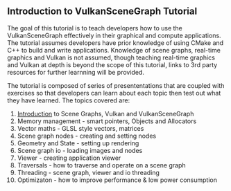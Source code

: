 ## Introduction to VulkanSceneGraph Tutorial

The goal of this tutorial is to teach developers how to use the VulkanSceneGraph effectively in their graphical and compute applications. The tutorial assumes developers have prior knowledge of using CMake and C++ to build and write applications.  Knowledge of scene graphs, real-time graphics and Vulkan is not assumed, though teaching real-time graphics and Vulkan at depth is beyond the scope of this tutorial, links to 3rd party resources for further learnning will be provided.

The tutorial is composed of series of presententations that are coupled with exercises so that developers can learn about each topic then test out what they have learned. The topics covered are:

1. [Introduction](01_introduction/Introduction.md) to Scene Graphs, Vulkan and VulkanSceneGraph
2. Memory management - smart pointers, Objects and Allocators
3. Vector maths - GLSL style vectors, matrices
4. Scene graph nodes - creating and setting nodes
5. Geometry and State - setting up rendering
6. Scene graph io - loading images and nodes
7. Viewer - creating application viewer
8. Traversals - how to traverse and operate on a scene graph
9. Threading - scene graph, viewer and io threading
10. Optimizaton - how to improve performance & low power consumption
